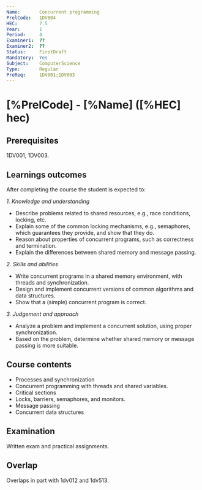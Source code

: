 ```yaml
---
Name:       Concurrent programming
PrelCode:   1DV004
HEC:        7.5
Year:       1
Period:     4
Examiner1:  ??    
Examiner2:  ??
Status:     FirstDraft
Mandatory:  Yes
Subject:    ComputerScience
Type:       Regular
PreReq:     1DV001;1DV003  
---
```


# [%PrelCode] - [%Name] ([%HEC] hec)

## Prerequisites

1DV001, 1DV003.

## Learnings outcomes

After completing the course the student is expected to:

*1. Knowledge and understanding*

- Describe problems related to shared resources, e.g., race conditions, locking, etc.
- Explain some of the common locking mechanisms, e.g., semaphores, which guarantees they provide, and show that they do.
- Reason about properties of concurrent programs, such as correctness and termination.
- Explain the differences between shared memory and message passing.

*2.	Skills and abilities*

- Write concurrent programs in a shared memory environment, with threads and synchronization.
- Design and implement concurrent versions of common algorithms and data structures.
- Show that a (simple) concurrent program is correct.

*3.	Judgement and approach*

- Analyze a problem and implement a concurrent solution, using proper synchronization.
- Based on the problem, determine whether shared memory or message passing is more suitable.

## Course contents

- Processes and synchronization
- Concurrent programming with threads and shared variables.
- Critical sections
- Locks, barriers, semaphores, and monitors.
- Message passing
- Concurrent data structures

## Examination

Written exam and practical assignments.

## Overlap

Overlaps in part with 1dv012 and 1dv513.